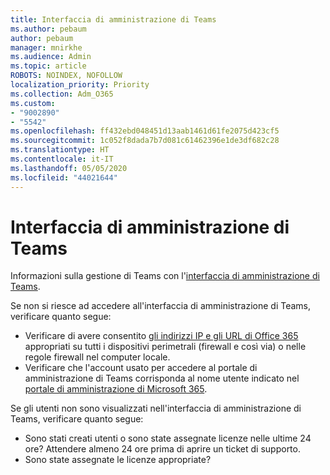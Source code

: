 ```yaml
---
title: Interfaccia di amministrazione di Teams
ms.author: pebaum
author: pebaum
manager: mnirkhe
ms.audience: Admin
ms.topic: article
ROBOTS: NOINDEX, NOFOLLOW
localization_priority: Priority
ms.collection: Adm_O365
ms.custom:
- "9002890"
- "5542"
ms.openlocfilehash: ff432ebd048451d13aab1461d61fe2075d423cf5
ms.sourcegitcommit: 1c052f8dada7b7d081c61462396e1de3df682c28
ms.translationtype: HT
ms.contentlocale: it-IT
ms.lasthandoff: 05/05/2020
ms.locfileid: "44021644"
---
```

# <a name="teams-admin-center"></a>Interfaccia di amministrazione di Teams

Informazioni sulla gestione di Teams con l'[interfaccia di amministrazione di Teams](https://docs.microsoft.com/microsoftteams/manage-teams-skypeforbusiness-admin-center).

Se non si riesce ad accedere all'interfaccia di amministrazione di Teams, verificare quanto segue:

- Verificare di avere consentito [gli indirizzi IP e gli URL di Office 365](https://docs.microsoft.com/Office365/Enterprise/office-365-ip-web-service) appropriati su tutti i dispositivi perimetrali (firewall e così via) o nelle regole firewall nel computer locale.
- Verificare che l'account usato per accedere al portale di amministrazione di Teams corrisponda al nome utente indicato nel [portale di amministrazione di Microsoft 365](https://admin.microsoft.com/Adminportal/Home?source=applauncher#/users).

Se gli utenti non sono visualizzati nell'interfaccia di amministrazione di Teams, verificare quanto segue:

- Sono stati creati utenti o sono state assegnate licenze nelle ultime 24 ore? Attendere almeno 24 ore prima di aprire un ticket di supporto.
- Sono state assegnate le licenze appropriate? 
